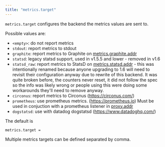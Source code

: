 ```yaml
---
title: "metrics.target"
---
```


`metrics.target` configures the backend the metrics values are sent to.

Possible values are:

* `<empty>`:  do not report metrics
* `stdout`:   report metrics to stdout
* `graphite`: report metrics to Graphite on [metrics.graphite.addr](/ref/metrics.graphite.addr/)
* `statsd`: legacy statsd support, used in v1.5.5 and lower - removed in v1.6
* `statsd_raw`: report metrics to StatsD on [metrics.statsd.addr](/ref/metrics.statsd.addr/) - this was 
  intentionally renamed because anyone upgrading to 1.6 will need to revisit their configuration anyway due to 
  rewrite of this backend.  It was quite broken before, the counters never reset, it did not follow the spec so the info was 
  likely wrong or people using this were doing some workarounds they'll need to remove anyway.
* `circonus`: report metrics to Circonus (https://circonus.com/)
* `prometheus`: use prometheus metrics. (https://prometheus.io)  Must be used in conjuction with a prometheus 
  listener in [proxy.addr](/ref/proxy.addr/])
* `dogstatsd`: use with datadog dogstatsd (https://www.datadoghq.com/)

The default is

	metrics.target =

Multiple metrics targets can be defined separated by comma.

